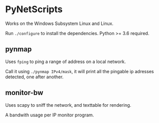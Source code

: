 # PyNetScripts

Works on the Windows Subsystem Linux and Linux.

Run `./configure` to install the dependencies. Python >= 3.6 required.

## pynmap

Uses `fping` to ping a range of address on a local network.

Call it using `./pynmap IPv4/mask`, it will print all the pingable ip adresses detected, one after another.

## monitor-bw

Uses scapy to sniff the network, and texttable for rendering.

A bandwith usage per IP monitor program.